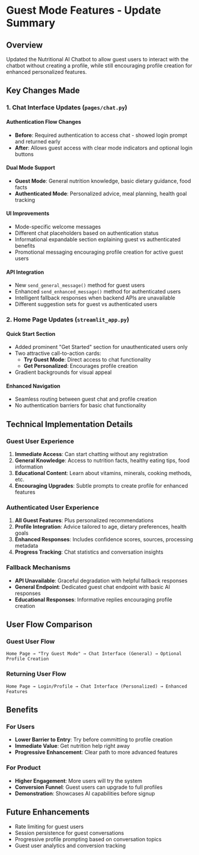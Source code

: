 # Guest Mode Features - Update Summary

## Overview

Updated the Nutritional AI Chatbot to allow guest users to interact with the chatbot without creating a profile, while still encouraging profile creation for enhanced personalized features.

## Key Changes Made

### 1. Chat Interface Updates (`pages/chat.py`)

#### **Authentication Flow Changes**

- **Before**: Required authentication to access chat - showed login prompt and returned early
- **After**: Allows guest access with clear mode indicators and optional login buttons

#### **Dual Mode Support**

- **Guest Mode**: General nutrition knowledge, basic dietary guidance, food facts
- **Authenticated Mode**: Personalized advice, meal planning, health goal tracking

#### **UI Improvements**

- Mode-specific welcome messages
- Different chat placeholders based on authentication status
- Informational expandable section explaining guest vs authenticated benefits
- Promotional messaging encouraging profile creation for active guest users

#### **API Integration**

- New `send_general_message()` method for guest users
- Enhanced `send_enhanced_message()` method for authenticated users
- Intelligent fallback responses when backend APIs are unavailable
- Different suggestion sets for guest vs authenticated users

### 2. Home Page Updates (`streamlit_app.py`)

#### **Quick Start Section**

- Added prominent "Get Started" section for unauthenticated users only
- Two attractive call-to-action cards:
  - **Try Guest Mode**: Direct access to chat functionality
  - **Get Personalized**: Encourages profile creation
- Gradient backgrounds for visual appeal

#### **Enhanced Navigation**

- Seamless routing between guest chat and profile creation
- No authentication barriers for basic chat functionality

## Technical Implementation Details

### Guest User Experience

1. **Immediate Access**: Can start chatting without any registration
2. **General Knowledge**: Access to nutrition facts, healthy eating tips, food information
3. **Educational Content**: Learn about vitamins, minerals, cooking methods, etc.
4. **Encouraging Upgrades**: Subtle prompts to create profile for enhanced features

### Authenticated User Experience

1. **All Guest Features**: Plus personalized recommendations
2. **Profile Integration**: Advice tailored to age, dietary preferences, health goals
3. **Enhanced Responses**: Includes confidence scores, sources, processing metadata
4. **Progress Tracking**: Chat statistics and conversation insights

### Fallback Mechanisms

- **API Unavailable**: Graceful degradation with helpful fallback responses
- **General Endpoint**: Dedicated guest chat endpoint with basic AI responses
- **Educational Responses**: Informative replies encouraging profile creation

## User Flow Comparison

### Guest User Flow

```
Home Page → "Try Guest Mode" → Chat Interface (General) → Optional Profile Creation
```

### Returning User Flow

```
Home Page → Login/Profile → Chat Interface (Personalized) → Enhanced Features
```

## Benefits

### For Users

- **Lower Barrier to Entry**: Try before committing to profile creation
- **Immediate Value**: Get nutrition help right away
- **Progressive Enhancement**: Clear path to more advanced features

### For Product

- **Higher Engagement**: More users will try the system
- **Conversion Funnel**: Guest users can upgrade to full profiles
- **Demonstration**: Showcases AI capabilities before signup

## Future Enhancements

- Rate limiting for guest users
- Session persistence for guest conversations
- Progressive profile prompting based on conversation topics
- Guest user analytics and conversion tracking
